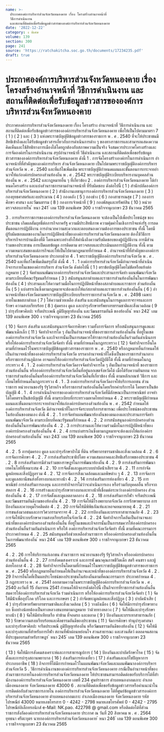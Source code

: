 ```yaml
---
name: >-
  ประกาศองค์การบริหารส่วนจังหวัดหนองคาย เรื่อง โครงสร้างอำนาจหน้าที่
  วิธีการดำเนินงาน
  และสถานที่ติดต่อเพื่อรับข้อมูลข่าวสารขององค์การบริหารส่วนจังหวัดหนองคาย
date: '2022-12-22'
category: ง พิเศษ
volume: 139
section: 300
page: 241
source: 'https://ratchakitcha.soc.go.th/documents/17234235.pdf'
draft: true
---
```


# ประกาศองค์การบริหารส่วนจังหวัดหนองคาย เรื่อง โครงสร้างอำนาจหน้าที่ วิธีการดำเนินงาน และสถานที่ติดต่อเพื่อรับข้อมูลข่าวสารขององค์การบริหารส่วนจังหวัดหนองคาย

ประกาศองค์การบริหารส่วนจังหวัดหนองคาย เรื่อง โครงสร้าง อํานาจหน้าที่ วิธีการดําเนินงาน และสถานที่ติดต่อเพื่อรับข้อมูลข่าวสารขององค์การบริหารส่วนจังหวัดหนองคาย เพื่อให้เป็นไปตามมาตรา 7 ( 1 ) ( 2 ) และ ( 3 ) แห่งพระราชบัญญัติข้อมูลข่าวสารของราชการ พ . ศ . 2540 ที่จะให้ประชาชนมีสิทธิเข้าถึงและได้รับข้อมูลข่าวสารเกี่ยวกับการดําเนินการต่าง ๆ ของทางราชการและสามารถแสดงความคิดเห็นและใช้สิทธิทางการเมืองได้โดยถูกต้องกับสภาพความเป็นจริง จึงสมควรประกาศโครงสร้างและการจัดองค์กรในการดําเนินงาน สรุปอํานาจหน้าที่ วิธีดําเนินงาน และสถานที่ติดต่อเพื่อขอรับข้อมูลข่าวสารขององค์การบริหารส่วนจังหวัดหนองคาย ดังนี้ 1 . การจัดโครงสร้างองค์กรในการดําเนินการ อํานาจหน้าที่ที่สําคัญขององค์การบริหาร ส่วนจังหวัดหนองคาย เป็นไปตามพระราชบัญญัติองค์การบริหารส่วนจังหวัด พ . ศ . 2540 และที่แก้ไขเพิ่มเติม พระราชบัญญัติกําหนดแผนและขั้นตอนการกระจายอํานาจให้แก่องค์กรปกครองส่วนท้องถิ่น พ . ศ . 2542 พระราชบัญญัติระเบียบบริหารงานบุคคลส่วนท้องถิ่น พ . ศ . 2542 และกฎหมายอื่น ๆ ที่เกี่ยวข้อง 2 . องค์การบริหารส่วนจังหวัดหนองคาย ได้กําหนดโครงสร้าง และแบ่งส่วนราชการตามอํานาจหน้าที่ ที่รับผิดชอบ ดังต่อไปนี้ ( 1 ) สํานักปลัดองค์การบริหารส่วนจังหวัดหนองคาย ( 2 ) สํานักงานเลขานุการองค์การบริหารส่วนจังหวัดหนองคาย ( 3 ) กองยุทธศาสตร์และงบประมาณ ( 4 ) กองคลัง ( 5 ) กองช่าง ( 6 ) กองสาธารณสุข ( 7 ) กองการศึกษา ศาสนา และวัฒนธรรม ( 8 ) กองการเจ้าหน้าที่ ( 9 ) กองพัสดุและทรัพย์สิน ( 10 ) หน่วยตรวจสอบภายใน ้ หนา 241 ่ เลม 139 ตอนพิเศษ 300 ง ราชกิจจานุเบกษา 23 ธันวาคม 2565

3 . การบริหารราชการขององค์การบริหารส่วนจังหวัดหนองคาย จะต้องเป็นไปเพื่อประโยชน์สุข ของประชาชน เกิดผลสัมฤทธิ์ต่อภารกิจภาครัฐ ความมีประสิทธิภาพ ความคุ้มค่าในเชิงภารกิจแห่งรัฐ การลดขั้นตอนการปฏิบัติงาน การอํานวยความสะดวกและตอบสนองความต้องการของประชาชน ทั้งนี้ โดยมีผู้รับผิดชอบผลของงานในการปฏิบัติหน้าที่ขององค์การบริหารส่วนจังหวัดหนองคาย ต้องใช้วิธีการบริหารกิจการบ้านเมืองที่ดี โดยเฉพาะอย่างยิ่งให้คํานึงถึงความรับผิดชอบของผู้ปฏิบัติงาน การมีส่วนร่วมของประชาชน การเปิดเผยข้อมูล การติดตาม ตรวจสอบและประเมินผลการปฏิบัติงาน ทั้งนี้ ตามความเหมาะสมของแต่ภารกิจและให้เป็นไปตามกฎหมายที่กําหนด 4 . อํานาจหน้าที่ที่สําคัญขององค์การบริหารส่วนจังหวัดหนองคาย ประกอบด้วย 4 . 1 พระราชบัญญัติองค์การบริหารส่วนจังหวัด พ . ศ . 2540 และที่แก้ไขเพิ่มเติมสรุปได้ ดังนี้ 4 . 1 . 1 องค์การบริหารส่วนจังหวัดมีอํานาจหน้าที่ดําเนินกิจการภายในเขตองค์การบริหาร ส่วนจังหวัด ดังต่อไปนี้ ( 1 ) ตราข้อบัญญัติโดยไม่ขัดหรือแย้งต่อกฎหมาย ( 2 ) จัดทําแผนพัฒนาองค์การบริหารส่วนจังหวัดและประสานการจัดทํา แผนพัฒนาจังหวัดตามระเบียบที่คณะรัฐมนตรีกําหนด ( 3 ) สนับสนุนสภาตําบลและราชการส่วนท้องถิ่นอื่นในการพัฒนาท้องถิ่น ( 4 ) ประสานและให้ความร่วมมือในการปฏิบัติหน้าที่ของสภาตําบลและราชการ ส่วนท้องถิ่นอื่น ( 5 ) แบ่งสรรเงินซึ่งตามกฎหมายจะต้องแบ่งให้แก่สภาตําบลและราชการส่วนท้องถิ่นอื่น ( 6 ) อํานาจหน้าที่ของจังหวัดตามพระราชบัญญัติระเบียบบริหารราชการส่วนจังหวัด พ . ศ . 2498 เฉพาะภายในเขตสภาตําบล ( 7 ) ให้ความช่วยเหลือ ส่งเสริม และสนับสนุนในการดูแลการจราจรและการรักษา ความสงบเรียบร้อย ( 8 ) คุ้มครอง ดูแล และบํารุงรักษาทรัพยากรธรรมชาติและสิ่งแวดล้อม ( 9 ) บํารุงรักษาศิลปะ จารีตประเพณี ภูมิปัญญาท้องถิ่น และวัฒนธรรมอันดี ของท้องถิ่น ้ หนา 242 ่ เลม 139 ตอนพิเศษ 300 ง ราชกิจจานุเบกษา 23 ธันวาคม 2565

( 10 ) จัดการ ส่งเสริม และสนับสนุนการจัดการศึกษา รวมทั้งการจัดการ หรือสนับสนุนการดูแลและพัฒนาเด็กเล็ก ( 11 ) จัดทํากิจการใด ๆ อันเป็นอํานาจหน้าที่ของราชการส่วนท้องถิ่นอื่น ที่อยู่ในเขตองค์การบริหารส่วนจังหวัด และกิจการนั้นเป็นการสมควรให้ราชการส่วนท้องถิ่นอื่นร่วมกันดําเนินการ หรือให้องค์การบริหารส่วนจังหวัดจัดทํา ทั้งนี้ ตามที่กําหนดในกฎกระทรวง ( 12 ) จัดทํากิจการอื่นใดตามที่กําหนดไว้ในพระราชบัญญัติข้อมูลข่าวสารของราชการ พ . ศ . 2540 หรือกฎหมายอื่นกําหนดให้เป็นอํานาจหน้าที่ขององค์การบริหารส่วนจังหวัด บรรดาอํานาจหน้าที่ใดซึ่งเป็นของราชการส่วนกลางหรือราชการส่วนภูมิภาค อาจมอบให้องค์การบริหารส่วนจังหวัดปฏิบัติได้ ทั้งนี้ ตามที่กําหนดในกฎกระทรวง 4 . 1 . 2 องค์การบริหารส่วนจังหวัดอาจจัดทํากิจการใด ๆ อันเป็นอํานาจหน้าที่ ของราชการส่วนท้องถิ่นอื่น หรือองค์การบริหารส่วนจังหวัดอื่นที่อยู่นอกเขตจังหวัดได้ เมื่อได้รับความยินยอม จากราชการส่วนท้องถิ่นอื่นหรือองค์การบริหารส่วนจังหวัดอื่นที่เกี่ยวข้อง ทั้งนี้ ตามหลักเกณฑ์ วิธีการ และเงื่อนไขที่กําหนดในกฎกระทรวง 4 . 1 . 3 องค์การบริหารส่วนจังหวัดอาจให้บริการเอกชน ส่วนราชการ หน่วยงานของรัฐ รัฐวิสาหกิจ หรือราชการส่วนท้องถิ่นอื่นโดยเรียกค่าบริการได้ โดยตราเป็นข้อบัญญัติ 4 . 1 . 4 การดําเนินกิจการขององค์การบริหารส่วนจังหวัดที่มีลักษณะเป็นการพาณิชย์ อาจทําได้โดยตราเป็นข้อบัญญัติ ทั้งนี้ ตามระเบียบที่กระทรวงมหาดไทยกําหนด 4 . 2 พระราชบัญญัติกําหนดแผนและขั้นตอนการกระจายอํานาจให้แก่องค์กรปกครองส่วนท้องถิ่น พ . ศ . 2542 กําหนดให้องค์การบริหารส่วนจังหวัด มีอํานาจหน้าที่ในการจัดระบบบริการสาธารณะ เพื่อประโยชน์ของประชาชนในท้องถิ่นของตนเอง ดังนี้ 4 . 2 . 1 การจัดทําแผนพัฒนาท้องถิ่นของตนเองและประสานการจัดทําแผนพัฒนาจังหวัด ตามระเบียบที่คณะรัฐมนตรีกําหนด 4 . 2 . 2 การสนับสนุนองค์กรปกครองส่วนท้องถิ่นอื่นในการพัฒนาท้องถิ่น 4 . 2 . 3 การประสานและให้ความร่วมมือในการปฏิบัติหน้าที่ขององค์กรปกครองส่วนท้องถิ่นอื่น 4 . 2 . 4 การแบ่งสรรเงินซึ่งตามกฎหมายจะต้องแบ่งให้แก่องค์กรปกครองส่วนท้องถิ่นอื่น ้ หนา 243 ่ เลม 139 ตอนพิเศษ 300 ง ราชกิจจานุเบกษา 23 ธันวาคม 2565

4 . 2 . 5 การคุ้มครอง ดูแล และบํารุงรักษาป่าไม้ ที่ดิน ทรัพยากรธรรมชาติและสิ่งแวดล้อม 4 . 2 . 6 การจัดการศึกษา 4 . 2 . 7 การส่งเสริมประชาธิปไตย ความเสมอภาคและสิทธิเสรีภาพของประชาชน 4 . 2 . 8 การส่งเสริมการมีส่วนร่วมของราษฎรในการพัฒนาท้องถิ่น 4 . 2 . 9 การส่งเสริมการพัฒนาเทคโนโลยีที่เหมาะสม 4 . 2 . 10 การจัดตั้งและดูแลระบบบําบัดน้ําเสียรวม 4 . 2 . 11 การกําจัดมูลฝอยและสิ่งปฏิกูลรวม 4 . 2 . 12 การจัดการสิ่งแวดล้อมและมลพิษต่าง ๆ 4 . 2 . 13 การจัดการและดูแลสถานีขนส่งทั้งทางบกและทางน้ํา 4 . 2 . 14 การส่งเสริมการท่องเที่ยว 4 . 2 . 15 การพาณิชย์ การส่งเสริมการลงทุน และการทํากิจการไม่ว่าจะดําเนินการเอง หรือร่วมกับบุคคลอื่น หรือจากสหการ 4 . 2 . 16 การสร้างและบํารุงรักษาทางบกและทางน้ําที่เชื่อมต่อระหว่างองค์กรปกครอง ส่วนท้องถิ่นอื่น 4 . 2 . 17 การจัดตั้งและดูแลตลาดกลาง 4 . 2 . 18 การส่งเสริมการกีฬา จารีตประเพณี และวัฒนธรรมอันดีงามของท้องถิ่น 4 . 2 . 19 การจัดให้มีโรงพยาบาลจังหวัด การรักษาพยาบาล การป้องกันและควบคุมโรคติดต่อ 4 . 2 . 20 การจัดให้มีพิพิธภัณฑ์และหอจดหมายเหตุ 4 . 2 . 21 การขนส่งมวลชนและการวิศวกรรมจราจร 4 . 2 . 22 การป้องกันและบรรเทาสาธารณภัย 4 . 2 . 23 การจัดให้มีระบบรักษาความสงบเรียบร้อยในจังหวัด 4 . 2 . 24 จัดทํากิจการใดอันเป็นอํานาจและหน้าที่ขององค์กรปกครองส่วนท้องถิ่นอื่น ที่อยู่ในเขตและกิจการนั้นเป็นการสมควรให้องค์กรปกครองส่วนท้องถิ่นอื่นร่วมกันดําเนินการ หรือให้ องค์การบริหารส่วนจังหวัดจัดทํา ทั้งนี้ ตามที่คณะกรรมการประกาศกําหนด 4 . 2 . 25 สนับสนุนหรือช่วยเหลือส่วนราชการ หรือองค์กรปกครองส่วนท้องถิ่นอื่น ในการพัฒนาท้องถิ่น ้ หนา 244 ่ เลม 139 ตอนพิเศษ 300 ง ราชกิจจานุเบกษา 23 ธันวาคม 2565

4 . 2 . 26 การให้บริการแก่เอกชน ส่วนราชการ หน่วยงานของรัฐ รัฐวิสาหกิจ หรือองค์กรปกครองส่วนท้องถิ่นอื่น 4 . 2 . 27 การสังคมสงเคราะห์ และการพั ฒนาคุณภาพชีวิตเด็ก สตรี คนชรา และผู้ด้อยโอกาส 4 . 2 . 28 จัดทํากิจการอื่นใดตามที่กําหนดไว้ในพระราชบัญญัติข้อมูลข่าวสารของราชการ พ . ศ . 2540 หรือกฎหมายอื่นกําหนดให้เป็นอํานาจและหน้าที่ขององค์การบริหารส่วนจังหวัด 4 . 2 . 29 กิจการอื่นใดที่เป็นผลประโยชน์ของประชาชนในท้องถิ่นตามที่คณะกรรมการ ประกาศกําหนด 4 . 3 กฎกระทรวง พ . ศ . 2541 ออกตามความในพระราชบัญญัติองค์การบริหารส่วนจังหวัด พ . ศ . 2540 ลงวันที่ 15 กันยายน 2541 กําหนดให้กิจการดังต่อไปนี้ เป็นกิจการที่ราชการส่วนท้องถิ่นอื่น สมควรให้องค์การบริหารส่วนจังหวัด ร่วมดําเนินการ หรือให้องค์การบริหารส่วนจังหวัดจัดทํา ( 1 ) จัดให้มีน้ําเพื่ออุปโภค บริโภค และการเกษตร ( 2 ) กําจัดขยะมูลฝอยและสิ่งปฏิกูล ( 3 ) บําบัดน้ําเสีย ( 4 ) บํารุงรักษาทรัพยากรธรรมชาติและสิ่งแวดล้อม ( 5 ) วางผังเมือง ( 6 ) จัดให้มีการบํารุงรักษาทางบก ซึ่งอย่างน้อยต้องเป็นทางหลวงชนบทตามกฎหมาย ว่าด้วยทางหลวง ( 7 ) จัดให้มีและบํารุงรักษาทางน้ํา ( 8 ) จัดให้มีท่าเทียบเรือ ท่าข้าม ที่จอดรถ และตลาด ( 9 ) ป้องกันและบรรเทาสาธารณภัย ( 10 ) รักษาความสงบเรียบร้อยและศีลธรรมอันดีของประชาชน ( 11 ) จัดการศึกษา ทํานุบํารุงศาสนา และบํารุงรักษาศิลปะ จารีตประเพณี ภูมิปัญญาท้องถิ่น หรือวัฒนธรรมอันดีของท้องถิ่น ( 12 ) จัดให้มีและบํารุงสถานที่สําหรับการกีฬา สถานที่พักผ่อนหย่อนใจ สวนสาธารณะ และสวนสัตว์ ตลอดจนสถานที่ประชุมอบรมสําหรับราษฎร ้ หนา 245 ่ เลม 139 ตอนพิเศษ 300 ง ราชกิจจานุเบกษา 23 ธันวาคม 2565

( 13 ) จัดให้มีการสังคมสงเคราะห์และการสาธารณูปการ ( 14 ) ป้องกันและบําบัดรักษาโรค ( 15 ) จัดตั้งและการบํารุงสถานพยาบาล ( 16 ) ส่งเสริมการท่องเที่ยว ( 17 ) ส่งเสริมและแก้ไขปัญหาการประกอบอาชีพ ( 18 ) กิจการที่ได้มีการกําหนดไว้ในแผนพัฒนาจังหวัดและแผนพัฒนาองค์การบริหาร ส่วนจังหวัด 5 . วิธีการดําเนินงานขององค์การบริหารส่วนจังหวัดหนองคาย กรณีเป็นอํานาจหน้าที่ของส่วนราชการภายในองค์การบริหารส่วนจังหวัดหนองคาย ให้ประชาชนสามารถติดต่อขอรับบริการได้ที่สํานักงานองค์การบริหารส่วนจังหวัดหนองคาย เลขที่ 234 ศูนย์ราชการ ตําบลหนองกอมเกาะ อําเภอเมืองหนองคาย จังหวัดหนองคาย 43000 6 . สถานที่ติดต่อเพื่อขอรับข้อมูลข่าวสารหรือคําแนะนําในการติดต่อกับส่วนราชการภายใน องค์การบริหารส่วนจังหวัดหนองคาย ได้ที่ศูนย์ข้อมูลข่าวสารองค์การบริหารส่วนจังหวัดหนองคาย ตําบลหนองกอมเกาะ อําเภอเมืองหนองคาย จังหวัดหนองคาย รหัสไปรษณีย์ 43000 หมายเลขโทรสาร 0 - 4242 - 2798 หมายเลขโทรศัพท์ 0 - 4242 - 2795 ไปรษณีย์อิเล็กทรอนิกส์ e-Mail: NK.pao. 422798 @ gmail.com หรือติดต่อได้ที่ส่วนราชการสังกัดองค์การบริหารส่วนจังหวัดหนองคาย ประกาศ ณ วันที่ 20 สิงหาคม พ . ศ . 2564 ยุทธนา ศรีตะบุตร นายกองค์การบริหารส่วนจังหวัดหนองคาย ้ หนา 246 ่ เลม 139 ตอนพิเศษ 300 ง ราชกิจจานุเบกษา 23 ธันวาคม 2565
